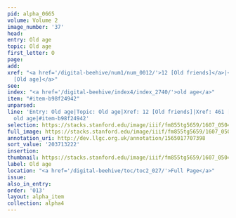 ```yaml
---
pid: alpha_0665
volume: Volume 2
image_number: '37'
head:
entry: Old age
topic: Old age
first_letter: O
page:
add:
xref: "<a href='/digital-beehive/num1/num_0012/'>12 [Old friends]</a>|<a href='/digital-beehive/num2/num_0575/'>461
  [Old age]</a>"
see:
index: "<a href='/digital-beehive/index4/index_2740/'>old age</a>"
item: "#item-b98f24942"
unparsed:
line: 'Entry: Old age|Topic: Old age|Xref: 12 [Old friends]|Xref: 461 [Old age]|Index:
  old age|#item-b98f24942'
selection: https://stacks.stanford.edu/image/iiif/fm855tg5659/1607_0504/346,3222,3037,506/full/0/default.jpg
full_image: https://stacks.stanford.edu/image/iiif/fm855tg5659/1607_0504/full/full/0/default.jpg
annotation_uri: http://dev.llgc.org.uk/annotation/1565017707398
sort_value: '203713222'
insertion:
thumbnail: https://stacks.stanford.edu/image/iiif/fm855tg5659/1607_0504/346,3222,600,180/250,/0/default.jpg
label: Old age
location: "<a href='/digital-beehive/toc/toc2_027/'>Full Page</a>"
issue:
also_in_entry:
order: '013'
layout: alpha_item
collection: alpha4
---
```

